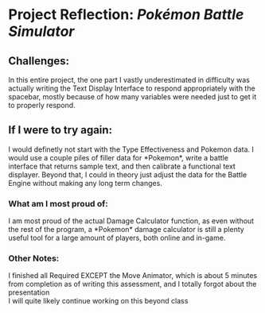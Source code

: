 # Project Reflection: ***Pokémon Battle Simulator***
## **Challenges:**
<p>In this entire project, the one part I vastly underestimated in difficulty was actually writing the Text Display Interface to respond appropriately with the spacebar, mostly because of how many variables were needed just to get it to properly respond.

## **If I were to try again:**
<p>I would definetly not start with the Type Effectiveness and Pokemon data. I would use a couple piles of filler data for *Pokemon*, write a battle interface that returns sample text, and then calibrate a functional text displayer. Beyond that, I could in theory just adjust the data for the Battle Engine without making any long term changes.<p/>


### **What am I most proud of:**
<p>I am most proud of the actual Damage Calculator function, as even without the rest of the program, a *Pokemon* damage calculator is still a plenty useful tool for a large amount of players, both online and in-game.<p/>

### Other Notes:
<p>I finished all Required EXCEPT the Move Animator, which is about 5 minutes from completion as of writing this assessment, and I totally forgot about the presentation<br>
I will quite likely continue working on this beyond class<p/>